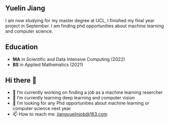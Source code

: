 ## Yuelin Jiang

I am now studying for my master degree at UCL, I finished my final year project in September. I am finding phd opportunities about machine learning and computer science.

## Education 

* **MA** in Scientific and Data Intensive Computing (2022)
* **BS** in Applied Mathematics (2021)

## Hi there 👋

- 🔭 I’m currently working on finding a job as a machine learning resercher
- 🌱 I’m currently learning deep learning and computer vision
- 🤔 I’m looking for any Phd opportunities about machine learning or computer science next year
- 📫 How to reach me: jiangyuelinjob@163.com

<!--
**AquariusJia/AquariusJia** is a ✨ _special_ ✨ repository because its `README.md` (this file) appears on your GitHub profile.

Here are some ideas to get you started:

- 🔭 I’m currently working on ...
- 🌱 I’m currently learning ...
- 👯 I’m looking to collaborate on ...
- 🤔 I’m looking for help with ...
- 💬 Ask me about ...
- 📫 How to reach me: ...
- 😄 Pronouns: ...
- ⚡ Fun fact: ...
-->

